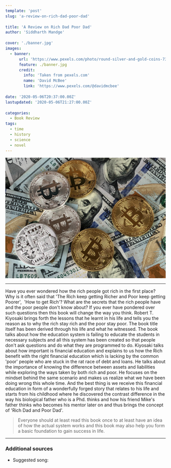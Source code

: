 ```yaml
---
template: 'post'
slug: 'a-review-on-rich-dad-poor-dad'

title: 'A Review on Rich Dad Poor Dad'
author: 'Siddharth Mandge'

cover: './banner.jpg'
images:
  - banner:
      url: 'https://www.pexels.com/photo/round-silver-and-gold-coins-730564/'
      feature: ./banner.jpg
      credit:
        info: 'Taken from pexels.com'
        name: 'David McBee'
        link: 'https://www.pexels.com/@davidmcbee'

date: '2020-05-06T20:37:00.00Z'
lastupdated: '2020-05-06T21:27:00.00Z'

categories:
  - Book Review
tags:
  - time
  - history
  - science
  - novel
---
```


![Round Silver and Gold Coins](./banner.jpg)

---

Have you ever wondered how the rich people got rich in the first place? Why is it often said that 'The Rich keep getting Richer and Poor keep getting Poorer',  'How to get Rich'? What are the secrets that the rich people have and the poor people don't know about? If you ever have pondered over such questions then this book will change the way you think. Robert T. Kiyosaki brings forth the lessons that he learnt in his life and tells you the reason as to why the rich stay rich and the poor stay poor. The book title itself has been derived through his life and what he witnessed. The book talks about how the education system is failing to educate the students in necessary subjects and all this system has been created so that people don't ask questions and do what they are programmed to do. Kiyosaki talks about how important is financial education and explains to us how the Rich benefit with the right financial education which is lacking by the common 'poor' people who are stuck in the rat race of debt and loans. He talks about the importance of knowing the difference between assets and liabilities while exploring the ways taken by both rich and poor. He focuses on the mindset behind the same scenario and makes us realize what we have been doing wrong this whole time. And the best thing is we receive this financial education in form of a wonderfully forged story that relates to his life and starts from his childhood where he discovered the contrast difference in the way his biological father who is a Phd. thinks and how his friend Mike's father thinks who becomes his mentor later on and thus brings the concept of 'Rich Dad and Poor Dad'.

> Everyone should at least read this book once to at least have an idea of how the actual system works and this book may also help you form a basic foundation to gain success in life.

---

### Additional sources

- Suggested song:
